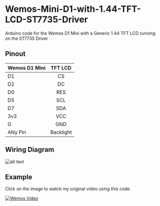 # Wemos-Mini-D1-with-1.44-TFT-LCD-ST7735-Driver
Arduino code for the Wemos D1 Mini with a Generic 1.44 TFT LCD running on the ST7735 Driver

## Pinout

| Wemos D1 Mini | TFT LCD       |
| ------------- |:-------------:|
| D1            | CS            |
| D2            | DC            |
| D0            | RES           |
| D5            | SCL           |
| D7            | SDA           |
| 3v3           | VCC           |
| G             | GND           |
| ANy Pin       | Backlight     |

## Wiring Diagram 

![alt text](https://github.com/akasoggybunz/Wemos-Mini-D1-with-1.44-TFT-LCD-ST7735-Driver/blob/master/diagram.PNG?raw=true "wemos")

## Example
Click on the image to watch my original video using this code.


[![Wemos Video](https://i.ytimg.com/vi/mBlSvtjGI50/hqdefault.jpg?sqp=-oaymwEjCPYBEIoBSFryq4qpAxUIARUAAAAAGAElAADIQj0AgKJDeAE=&rs=AOn4CLBhnEZrgtcvnbfCj_Xn7UJRyeFaLg)](https://youtu.be/mBlSvtjGI50)
